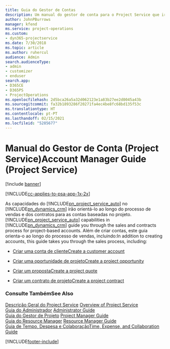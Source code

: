 ```yaml
---
title: Guia do Gestor de Contas
description: Um manual do gestor de conta para o Project Service que irá orientá-lo ao longo do processo de vendas e dos contratos para as contas baseadas no projeto.
author: JohnPBurrows
manager: kfend
ms.service: project-operations
ms.custom:
- dyn365-projectservice
ms.date: 7/30/2018
ms.topic: article
ms.author: ruhercul
audience: Admin
search.audienceType:
- admin
- customizer
- enduser
search.app:
- D365CE
- D365PS
- ProjectOperations
ms.openlocfilehash: 2d5bca26a5a32d062123e1a83b27ee2d0045a43b
ms.sourcegitcommit: fa32b1893286f20271fa4ec4be8fc68bd135f53c
ms.translationtype: HT
ms.contentlocale: pt-PT
ms.lasthandoff: 02/15/2021
ms.locfileid: "5285677"
---
```

# <a name="account-manager-guide-project-service"></a><span data-ttu-id="15927-103">Manual do Gestor de Conta (Project Service)</span><span class="sxs-lookup"><span data-stu-id="15927-103">Account Manager Guide (Project Service)</span></span>

[!include [banner](../includes/psa-now-project-operations.md)]

[!INCLUDE[cc-applies-to-psa-app-1x-2x](../includes/cc-applies-to-psa-app-1x-2x.md)]

<span data-ttu-id="15927-104">As capacidades do [!INCLUDE[pn_project_service_auto](../includes/pn-project-service-auto.md)] no [!INCLUDE[pn_dynamics_crm](../includes/pn-dynamics-crm.md)] irão orientá-lo ao longo do processo de vendas e dos contratos para as contas baseadas no projeto.</span><span class="sxs-lookup"><span data-stu-id="15927-104">[!INCLUDE[pn_project_service_auto](../includes/pn-project-service-auto.md)] capabilities in [!INCLUDE[pn_dynamics_crm](../includes/pn-dynamics-crm.md)] guide you through the sales and contracts process for project-based accounts.</span></span> <span data-ttu-id="15927-105">Além de criar contas, este guia orienta-o ao longo do processo de vendas, incluindo:</span><span class="sxs-lookup"><span data-stu-id="15927-105">In addition to creating accounts, this guide takes you through the sales process, including:</span></span>  
  
-   [<span data-ttu-id="15927-106">Criar uma conta de cliente</span><span class="sxs-lookup"><span data-stu-id="15927-106">Create a customer account</span></span>](../psa/create-customer-account.md)  
  
-   [<span data-ttu-id="15927-107">Criar uma oportunidade de projeto</span><span class="sxs-lookup"><span data-stu-id="15927-107">Create a project opportunity</span></span>](../psa/create-project-opportunity.md)  
  
-   [<span data-ttu-id="15927-108">Criar um proposta</span><span class="sxs-lookup"><span data-stu-id="15927-108">Create a project quote</span></span>](../psa/create-project-quote.md)  
  
-   [<span data-ttu-id="15927-109">Criar um contrato de projeto</span><span class="sxs-lookup"><span data-stu-id="15927-109">Create a project contract</span></span>](../psa/create-project-contract.md)  
  
  
### <a name="see-also"></a><span data-ttu-id="15927-110">Consulte Também</span><span class="sxs-lookup"><span data-stu-id="15927-110">See Also</span></span>  
 <span data-ttu-id="15927-111">[Descrição Geral do Project Service](../psa/overview.md) </span><span class="sxs-lookup"><span data-stu-id="15927-111">[Overview of Project Service](../psa/overview.md) </span></span>  
 <span data-ttu-id="15927-112">[Guia do Administrador](../psa/admin-guide.md) </span><span class="sxs-lookup"><span data-stu-id="15927-112">[Administrator Guide](../psa/admin-guide.md) </span></span>  
 <span data-ttu-id="15927-113">[Guia do Gestor de Projeto](../psa/project-manager-guide.md) </span><span class="sxs-lookup"><span data-stu-id="15927-113">[Project Manager Guide](../psa/project-manager-guide.md) </span></span>  
 <span data-ttu-id="15927-114">[Guia do Resource Manager](../psa/resource-manager-guide.md) </span><span class="sxs-lookup"><span data-stu-id="15927-114">[Resource Manager Guide](../psa/resource-manager-guide.md) </span></span>  
 [<span data-ttu-id="15927-115">Guia de Tempo, Despesa e Colaboração</span><span class="sxs-lookup"><span data-stu-id="15927-115">Time, Expense, and Collaboration Guide</span></span>](../psa/time-expense-collaboration-guide.md)


[!INCLUDE[footer-include](../includes/footer-banner.md)]